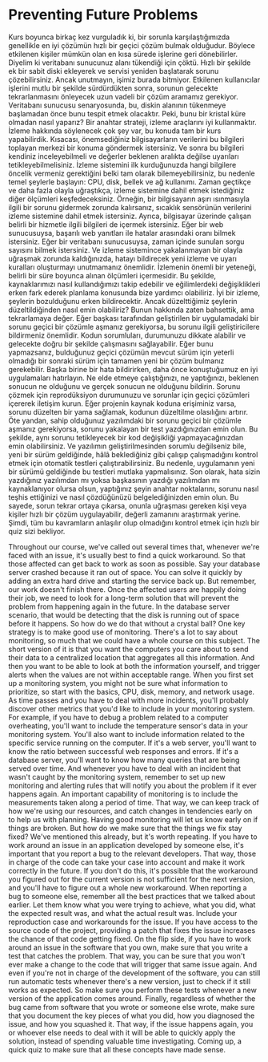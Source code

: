 # Preventing Future Problems

Kurs boyunca birkaç kez vurguladık ki, bir sorunla karşılaştığımızda genellikle en iyi çözümün hızlı bir geçici çözüm bulmak olduğudur. Böylece etkilenen kişiler mümkün olan en kısa sürede işlerine geri dönebilirler. Diyelim ki veritabanı sunucunuz alanı tükendiği için çöktü. Hızlı bir şekilde ek bir sabit diski ekleyerek ve servisi yeniden başlatarak sorunu çözebilirsiniz. Ancak unutmayın, işimiz burada bitmiyor. Etkilenen kullanıcılar işlerini mutlu bir şekilde sürdürdükten sonra, sorunun gelecekte tekrarlanmasını önleyecek uzun vadeli bir çözüm aramamız gerekiyor. Veritabanı sunucusu senaryosunda, bu, diskin alanının tükenmeye başlamadan önce bunu tespit etmek olacaktır. Peki, bunu bir kristal küre olmadan nasıl yaparız? Bir anahtar strateji, izleme araçlarını iyi kullanmaktır. İzleme hakkında söylenecek çok şey var, bu konuda tam bir kurs yapabilirdik. Kısacası, önemsediğiniz bilgisayarların verilerini bu bilgileri toplayan merkezi bir konuma göndermek istersiniz. Ve sonra bu bilgileri kendiniz inceleyebilmeli ve değerler beklenen aralıkta değilse uyarıları tetikleyebilmelisiniz. İzleme sistemini ilk kurduğunuzda hangi bilgilere öncelik vermeniz gerektiğini belki tam olarak bilemeyebilirsiniz, bu nedenle temel şeylerle başlayın: CPU, disk, bellek ve ağ kullanımı. Zaman geçtikçe ve daha fazla olayla uğraştıkça, izleme sistemine dahil etmek istediğiniz diğer ölçümleri keşfedeceksiniz. Örneğin, bir bilgisayarın aşırı ısınmasıyla ilgili bir sorunu gidermek zorunda kalırsanız, sıcaklık sensörünün verilerini izleme sistemine dahil etmek istersiniz. Ayrıca, bilgisayar üzerinde çalışan belirli bir hizmetle ilgili bilgileri de içermek istersiniz. Eğer bir web sunucusuysa, başarılı web yanıtları ile hatalar arasındaki oranı bilmek istersiniz. Eğer bir veritabanı sunucusuysa, zaman içinde sunulan sorgu sayısını bilmek istersiniz. Ve izleme sistemince yakalanmayan bir olayla uğraşmak zorunda kaldığınızda, hatayı bildirecek yeni izleme ve uyarı kuralları oluşturmayı unutmamanız önemlidir. İzlemenin önemli bir yeteneği, belirli bir süre boyunca alınan ölçümleri içermesidir. Bu şekilde, kaynaklarımızı nasıl kullandığımızı takip edebilir ve eğilimlerdeki değişiklikleri erken fark ederek planlama konusunda bize yardımcı olabiliriz. İyi bir izleme, şeylerin bozulduğunu erken bildirecektir. Ancak düzelttiğimiz şeylerin düzeltildiğinden nasıl emin olabiliriz? Bunun hakkında zaten bahsettik, ama tekrarlamaya değer. Eğer başkası tarafından geliştirilen bir uygulamadaki bir sorunu geçici bir çözümle aşmanız gerekiyorsa, bu sorunu ilgili geliştiricilere bildirmeniz önemlidir. Kodun sorumluları, durumunuzu dikkate alabilir ve gelecekte doğru bir şekilde çalışmasını sağlayabilir. Eğer bunu yapmazsanız, bulduğunuz geçici çözümün mevcut sürüm için yeterli olmadığı bir sonraki sürüm için tamamen yeni bir çözüm bulmanız gerekebilir. Başka birine bir hata bildirirken, daha önce konuştuğumuz en iyi uygulamaları hatırlayın. Ne elde etmeye çalıştığınızı, ne yaptığınızı, beklenen sonucun ne olduğunu ve gerçek sonucun ne olduğunu bildirin. Sorunu çözmek için reprodüksiyon durumunuzu ve sorunlar için geçici çözümleri içererek iletişim kurun. Eğer projenin kaynak koduna erişiminiz varsa, sorunu düzelten bir yama sağlamak, kodunun düzeltilme olasılığını artırır. Öte yandan, sahip olduğunuz yazılımdaki bir sorunu geçici bir çözümle aşmanız gerekiyorsa, sorunu yakalayan bir test yazdığınızdan emin olun. Bu şekilde, aynı sorunu tetikleyecek bir kod değişikliği yapmayacağınızdan emin olabilirsiniz. Ve yazılımın geliştirilmesinden sorumlu değilseniz bile, yeni bir sürüm geldiğinde, hâlâ beklediğiniz gibi çalışıp çalışmadığını kontrol etmek için otomatik testleri çalıştırabilirsiniz. Bu nedenle, uygulamanın yeni bir sürümü geldiğinde bu testleri mutlaka yapmalısınız. Son olarak, hata sizin yazdığınız yazılımdan mı yoksa başkasının yazdığı yazılımdan mı kaynaklanıyor olursa olsun, yaptığınız şeyin anahtar noktalarını, sorunu nasıl teşhis ettiğinizi ve nasıl çözdüğünüzü belgelediğinizden emin olun. Bu sayede, sorun tekrar ortaya çıkarsa, onunla uğraşması gereken kişi veya kişiler hızlı bir çözüm uygulayabilir, değerli zamanını araştırmak yerine. Şimdi, tüm bu kavramların anlaşılır olup olmadığını kontrol etmek için hızlı bir quiz sizi bekliyor.

Throughout our course, we've called out several times that, whenever we're faced with an issue, it's usually best to find a quick workaround. So that those affected can get back to work as soon as possible. Say your database server crashed because it ran out of space. You can solve it quickly by adding an extra hard drive and starting the service back up. But remember, our work doesn't finish there. Once the affected users are happily doing their job, we need to look for a long-term solution that will prevent the problem from happening again in the future. In the database server scenario, that would be detecting that the disk is running out of space before it happens. So how do we do that without a crystal ball? One key strategy is to make good use of monitoring. There's a lot to say about monitoring, so much that we could have a whole course on this subject. The short version of it is that you want the computers you care about to send their data to a centralized location that aggregates all this information. And then you want to be able to look at both the information yourself, and trigger alerts when the values are not within acceptable range. When you first set up a monitoring system, you might not be sure what information to prioritize, so start with the basics, CPU, disk, memory, and network usage. As time passes and you have to deal with more incidents, you'll probably discover other metrics that you'd like to include in your monitoring system. For example, if you have to debug a problem related to a computer overheating, you'll want to include the temperature sensor's data in your monitoring system. You'll also want to include information related to the specific service running on the computer. If it's a web server, you'll want to know the ratio between successful web responses and errors. If it's a database server, you'll want to know how many queries that are being served over time. And whenever you have to deal with an incident that wasn't caught by the monitoring system, remember to set up new monitoring and alerting rules that will notify you about the problem if it ever happens again. An important capability of monitoring is to include the measurements taken along a period of time. That way, we can keep track of how we're using our resources, and catch changes in tendencies early on to help us with planning. Having good monitoring will let us know early on if things are broken. But how do we make sure that the things we fix stay fixed? We've mentioned this already, but it's worth repeating. If you have to work around an issue in an application developed by someone else, it's important that you report a bug to the relevant developers. That way, those in charge of the code can take your case into account and make it work correctly in the future. If you don't do this, it's possible that the workaround you figured out for the current version is not sufficient for the next version, and you'll have to figure out a whole new workaround. When reporting a bug to someone else, remember all the best practices that we talked about earlier. Let them know what you were trying to achieve, what you did, what the expected result was, and what the actual result was. Include your reproduction case and workarounds for the issue. If you have access to the source code of the project, providing a patch that fixes the issue increases the chance of that code getting fixed. On the flip side, if you have to work around an issue in the software that you own, make sure that you write a test that catches the problem. That way, you can be sure that you won't ever make a change to the code that will trigger that same issue again. And even if you're not in charge of the development of the software, you can still run automatic tests whenever there's a new version, just to check if it still works as expected. So make sure you perform these tests whenever a new version of the application comes around. Finally, regardless of whether the bug came from software that you wrote or someone else wrote, make sure that you document the key pieces of what you did, how you diagnosed the issue, and how you squashed it. That way, if the issue happens again, you or whoever else needs to deal with it will be able to quickly apply the solution, instead of spending valuable time investigating. Coming up, a quick quiz to make sure that all these concepts have made sense.
